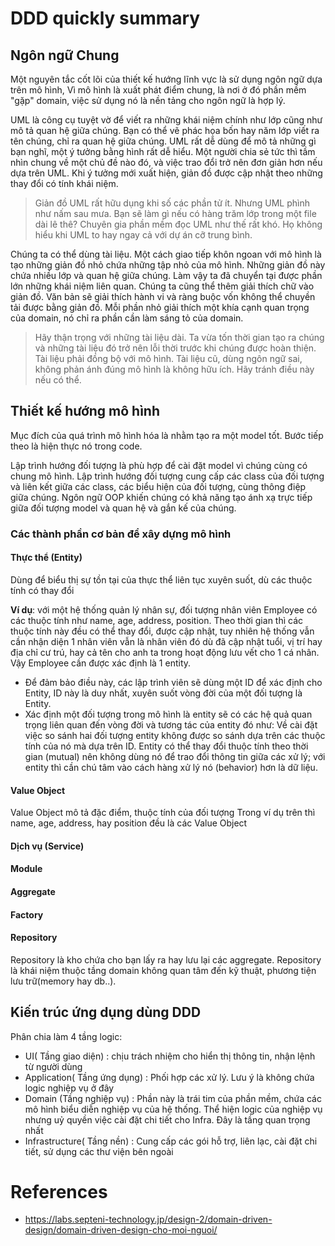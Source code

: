 # DDD quickly summary
## Ngôn ngữ Chung
Một nguyên tắc cốt lõi của thiết kế hướng lĩnh vực là sử dụng ngôn ngữ dựa trên mô hình, Vì mô hình là xuất phát điểm chung, là nơi ở đó phần mềm "gặp" domain, việc sử dụng nó là nền tảng cho ngôn ngữ là hợp lý.

UML là công cụ tuyệt vờ để viết ra những khái niệm chính như lớp cũng như mô tả quan hệ giữa chúng. Bạn có thể vẽ phác họa bốn hay năm lớp viết ra tên chúng, chỉ ra quan hệ giữa chúng. UML rất dễ dùng để mô tả những gì bạn nghĩ, một ý tưởng bằng hình rất dễ hiểu. Một người chia sẻ tức thì tầm nhìn chung về một chủ đề nào đó, và việc trao đổi trở nên đơn giản hơn nếu dựa trên UML. Khi ý tưởng mới xuất hiện, giản đồ được cập nhật theo những thay đổi có tính khái niệm.

> Giản đồ UML rất hữu dụng khi số các phần tử ít. Nhưng UML phình như nấm sau mưa. Bạn sẽ làm gì nếu có hàng trăm lớp trong một file dài lê thê? Chuyên gia phần mềm đọc UML như thế rất khó. Họ không hiểu khi UML to hay ngay cả với dự án cỡ trung bình.

Chúng ta có thể dùng tài liệu. Một cách giao tiếp khôn ngoan với mô hình là tạo những giản đồ nhỏ chứa những tập nhỏ của mô hình. Những giản đồ này chứa nhiều lớp và quan hệ giữa chúng. Làm vậy ta đã chuyển tại được phần lớn những khái niệm liên quan. Chúng ta cũng thể thêm giải thích chữ vào giản đồ. Văn bản sẽ giải thích hành vi và ràng buộc vốn không thể chuyền tải được bằng giản đồ. Mỗi phần nhỏ giải thích một khía cạnh quan trọng của domain, nó chỉ ra phần cần làm sáng tỏ của domain.

> Hãy thận trọng với những tài liệu dài. Ta vừa tốn thời gian tạo ra chúng và những tài liệu đó trở nên lỗi thời trước khi chúng được hoàn thiện. Tài liệu phải đồng bộ với mô hình. Tài liệu cũ, dùng ngôn ngữ sai, không phản ánh đúng mô hình là không hữu ích. Hãy tránh điều này nếu có thể.

## Thiết kế hướng mô hình
Mục đích của quá trình mô hình hóa là nhằm tạo ra một model tốt. Bước tiếp theo là hiện thực nó trong code.

Lập trình hướng đối tượng là phù hợp để cài đặt model vì chúng cùng có chung mô hình. Lập trình hướng đối tượng cung cấp các class của đối tượng và liên kết giữa các class, các biểu hiện của đối tượng, cùng thông điệp giữa chúng. Ngôn ngữ OOP khiến chúng có khả năng tạo ánh xạ trực tiếp giữa đối tượng model và quan hệ và gắn kế của chúng.

### Các thành phần cơ bản để xây dựng mô hình 
#### Thực thể (Entity)
Dùng để biểu thị sự tồn tại của thực thể liên tục xuyên suốt, dù các thuộc tính có thay đổi

**Ví dụ**: với một hệ thống quản lý nhân sự, đối tượng nhân viên Employee có các thuộc tính như name, age, address, position. 
Theo thời gian thì các thuộc tính này đều có thể thay đổi, được cập nhật, tuy nhiên hệ thống vẫn cần nhận diện 1 nhân viên vẫn là nhân viên đó dù đã cập nhật tuổi, vị trí hay địa chỉ cư trú, hay cả tên cho anh ta trong hoạt động lưu vết cho 1 cá nhân. Vậy Employee cần được xác định là 1 entity.

- Để đảm bảo điều này, các lập trình viên sẽ dùng một ID để xác định cho Entity, ID này là duy nhất, xuyên suốt vòng đời của một đối tượng là Entity.
- Xác định một đối tượng trong mô hình là entity sẽ có các hệ quả quan trọng liên quan đến vòng đời và tương tác của entity đó như: Về cài đặt việc so sánh hai đối tượng entity không được so sánh dựa trên các thuộc tính của nó mà dựa trên ID. Entity có thể thay đổi thuộc tính theo thời gian (mutual) nên không dùng nó để trao đổi thông tin giữa các xử lý; với entity thì cần chú tâm vào cách hàng xử lý nó (behavior) hơn là dữ liệu.

#### Value Object
Value Object mô tả đặc điểm, thuộc tính của đối tượng
Trong ví dụ trên thì name, age, address, hay position đều là các Value Object

#### Dịch vụ (Service)

#### Module

#### Aggregate

#### Factory

#### Repository
Repository là kho chứa cho bạn lấy ra hay lưu lại các aggregate. 
Repository là khái niệm thuộc tầng domain không quan tâm đến kỹ thuật, phương tiện lưu trữ(memory hay db..).

## Kiến trúc ứng dụng dùng DDD
Phân chia làm 4 tầng logic:
- UI( Tầng giao diện) : chịu trách nhiệm cho hiển thị thông tin, nhận lệnh từ người dùng
- Application( Tầng ứng dụng) : Phối hợp các xử lý. Lưu ý là không chứa logic nghiệp vụ ở đây
- Domain (Tầng nghiệp vụ) : Phần này là trái tim của phần mềm, chứa các mô hình biểu diễn nghiệp vụ của hệ thống. Thể hiện logic của nghiệp vụ nhưng uỷ quyền việc cài đặt chi tiết cho Infra. Đây là tầng quan trọng nhất
- Infrastructure( Tầng nền) : Cung cấp các gói hỗ trợ, liên lạc, cài đặt chi tiết, sử dụng các thư viện bên ngoài

# References
- https://labs.septeni-technology.jp/design-2/domain-driven-design/domain-driven-design-cho-moi-nguoi/